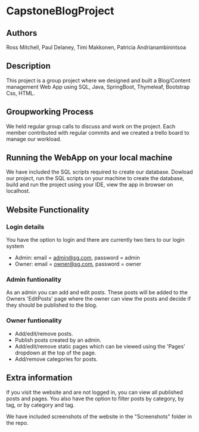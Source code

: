 # CapstoneBlogProject

## Authors

Ross Mitchell, Paul Delaney, Timi Makkonen, Patricia Andrianambinintsoa

## Description

This project is a group project where we designed and built a Blog/Content management Web App using SQL, Java, SpringBoot, Thymeleaf, Bootstrap Css, HTML.

## Groupworking Process

We held regular group calls to discuss and work on the project. Each member contributed with regular commits and we created a trello board to manage our workload.

## Running the WebApp on your local machine

We have included the SQL scripts required to create our database. Dowload our project, run the SQL scripts on your machine to create the database, build and run the project using your IDE, view the app in browser on localhost.

## Website Functionality

### Login details

You have the option to login and there are currently two tiers to our login system

* Admin: email = admin@sg.com, password = admin
* Owner: email = owner@sg.com, password = owner

### Admin funtionality

As an admin you can add and edit posts. These posts will be added to the Owners 'EditPosts' page where the owner can view the posts and decide if they should be published to the blog.

### Owner funtionality

* Add/edit/remove posts.
* Publish posts created by an admin.
* Add/edit/remove static pages which can be viewed using the 'Pages' dropdown at the top of the page.
* Add/remove categories for posts.

## Extra information

If you visit the website and are not logged in, you can view all published posts and pages. You also have the option to filter posts by category, by tag, or by category and tag.

We have included screenshots of the website in the "Screenshots" folder in the repo.